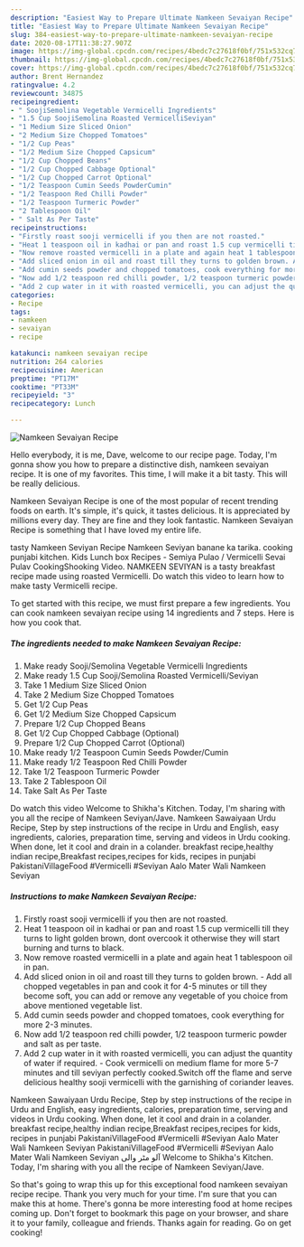 ```yaml
---
description: "Easiest Way to Prepare Ultimate Namkeen Sevaiyan Recipe"
title: "Easiest Way to Prepare Ultimate Namkeen Sevaiyan Recipe"
slug: 384-easiest-way-to-prepare-ultimate-namkeen-sevaiyan-recipe
date: 2020-08-17T11:38:27.907Z
image: https://img-global.cpcdn.com/recipes/4bedc7c27618f0bf/751x532cq70/namkeen-sevaiyan-recipe-recipe-main-photo.jpg
thumbnail: https://img-global.cpcdn.com/recipes/4bedc7c27618f0bf/751x532cq70/namkeen-sevaiyan-recipe-recipe-main-photo.jpg
cover: https://img-global.cpcdn.com/recipes/4bedc7c27618f0bf/751x532cq70/namkeen-sevaiyan-recipe-recipe-main-photo.jpg
author: Brent Hernandez
ratingvalue: 4.2
reviewcount: 34875
recipeingredient:
- " SoojiSemolina Vegetable Vermicelli Ingredients"
- "1.5 Cup SoojiSemolina Roasted VermicelliSeviyan"
- "1 Medium Size Sliced Onion"
- "2 Medium Size Chopped Tomatoes"
- "1/2 Cup Peas"
- "1/2 Medium Size Chopped Capsicum"
- "1/2 Cup Chopped Beans"
- "1/2 Cup Chopped Cabbage Optional"
- "1/2 Cup Chopped Carrot Optional"
- "1/2 Teaspoon Cumin Seeds PowderCumin"
- "1/2 Teaspoon Red Chilli Powder"
- "1/2 Teaspoon Turmeric Powder"
- "2 Tablespoon Oil"
- " Salt As Per Taste"
recipeinstructions:
- "Firstly roast sooji vermicelli if you then are not roasted."
- "Heat 1 teaspoon oil in kadhai or pan and roast 1.5 cup vermicelli till they turns to light golden brown, dont overcook it otherwise they will start burning and turns to black."
- "Now remove roasted vermicelli in a plate and again heat 1 tablespoon oil in pan."
- "Add sliced onion in oil and roast till they turns to golden brown. Add all chopped vegetables in pan and cook it for 4-5 minutes or till they become soft, you can add or remove any vegetable of you choice from above mentioned vegetable list."
- "Add cumin seeds powder and chopped tomatoes, cook everything for more 2-3 minutes."
- "Now add 1/2 teaspoon red chilli powder, 1/2 teaspoon turmeric powder and salt as per taste."
- "Add 2 cup water in it with roasted vermicelli, you can adjust the quantity of water if required. Cook vermicelli on medium flame for more 5-7 minutes and till seviyan perfectly cooked.Switch off the flame and serve delicious healthy sooji vermicelli with the garnishing of coriander leaves."
categories:
- Recipe
tags:
- namkeen
- sevaiyan
- recipe

katakunci: namkeen sevaiyan recipe 
nutrition: 264 calories
recipecuisine: American
preptime: "PT17M"
cooktime: "PT33M"
recipeyield: "3"
recipecategory: Lunch

---
```



![Namkeen Sevaiyan Recipe](https://img-global.cpcdn.com/recipes/4bedc7c27618f0bf/751x532cq70/namkeen-sevaiyan-recipe-recipe-main-photo.jpg)

Hello everybody, it is me, Dave, welcome to our recipe page. Today, I'm gonna show you how to prepare a distinctive dish, namkeen sevaiyan recipe. It is one of my favorites. This time, I will make it a bit tasty. This will be really delicious.

Namkeen Sevaiyan Recipe is one of the most popular of recent trending foods on earth. It's simple, it's quick, it tastes delicious. It is appreciated by millions every day. They are fine and they look fantastic. Namkeen Sevaiyan Recipe is something that I have loved my entire life.

tasty Namkeen Seviyan Recipe Namkeen Seviyan banane ka tarika. cooking punjabi kitchen. Kids Lunch box Recipes - Semiya Pulao / Vermicelli Sevai Pulav CookingShooking Video. NAMKEEN SEVIYAN is a tasty breakfast recipe made using roasted Vermicelli. Do watch this video to learn how to make tasty Vermicelli recipe.


To get started with this recipe, we must first prepare a few ingredients. You can cook namkeen sevaiyan recipe using 14 ingredients and 7 steps. Here is how you cook that.

<!--inarticleads1-->

##### The ingredients needed to make Namkeen Sevaiyan Recipe:

1. Make ready  Sooji/Semolina Vegetable Vermicelli Ingredients
1. Make ready 1.5 Cup Sooji/Semolina Roasted Vermicelli/Seviyan
1. Take 1 Medium Size Sliced Onion
1. Take 2 Medium Size Chopped Tomatoes
1. Get 1/2 Cup Peas
1. Get 1/2 Medium Size Chopped Capsicum
1. Prepare 1/2 Cup Chopped Beans
1. Get 1/2 Cup Chopped Cabbage (Optional)
1. Prepare 1/2 Cup Chopped Carrot (Optional)
1. Make ready 1/2 Teaspoon Cumin Seeds Powder/Cumin
1. Make ready 1/2 Teaspoon Red Chilli Powder
1. Take 1/2 Teaspoon Turmeric Powder
1. Take 2 Tablespoon Oil
1. Take  Salt As Per Taste


Do watch this video Welcome to Shikha&#39;s Kitchen. Today, I&#39;m sharing with you all the recipe of Namkeen Seviyan/Jave. Namkeen Sawaiyaan Urdu Recipe, Step by step instructions of the recipe in Urdu and English, easy ingredients, calories, preparation time, serving and videos in Urdu cooking. When done, let it cool and drain in a colander. breakfast recipe,healthy indian recipe,Breakfast recipes,recipes for kids, recipes in punjabi PakistaniVillageFood #Vermicelli #Seviyan Aalo Mater Wali Namkeen Seviyan 

<!--inarticleads2-->

##### Instructions to make Namkeen Sevaiyan Recipe:

1. Firstly roast sooji vermicelli if you then are not roasted.
1. Heat 1 teaspoon oil in kadhai or pan and roast 1.5 cup vermicelli till they turns to light golden brown, dont overcook it otherwise they will start burning and turns to black.
1. Now remove roasted vermicelli in a plate and again heat 1 tablespoon oil in pan.
1. Add sliced onion in oil and roast till they turns to golden brown. - Add all chopped vegetables in pan and cook it for 4-5 minutes or till they become soft, you can add or remove any vegetable of you choice from above mentioned vegetable list.
1. Add cumin seeds powder and chopped tomatoes, cook everything for more 2-3 minutes.
1. Now add 1/2 teaspoon red chilli powder, 1/2 teaspoon turmeric powder and salt as per taste.
1. Add 2 cup water in it with roasted vermicelli, you can adjust the quantity of water if required. - Cook vermicelli on medium flame for more 5-7 minutes and till seviyan perfectly cooked.Switch off the flame and serve delicious healthy sooji vermicelli with the garnishing of coriander leaves.


Namkeen Sawaiyaan Urdu Recipe, Step by step instructions of the recipe in Urdu and English, easy ingredients, calories, preparation time, serving and videos in Urdu cooking. When done, let it cool and drain in a colander. breakfast recipe,healthy indian recipe,Breakfast recipes,recipes for kids, recipes in punjabi PakistaniVillageFood #Vermicelli #Seviyan Aalo Mater Wali Namkeen Seviyan PakistaniVillageFood #Vermicelli #Seviyan Aalo Mater Wali Namkeen Seviyan آلو مٹر والی Welcome to Shikha&#39;s Kitchen. Today, I&#39;m sharing with you all the recipe of Namkeen Seviyan/Jave. 

So that's going to wrap this up for this exceptional food namkeen sevaiyan recipe recipe. Thank you very much for your time. I'm sure that you can make this at home. There's gonna be more interesting food at home recipes coming up. Don't forget to bookmark this page on your browser, and share it to your family, colleague and friends. Thanks again for reading. Go on get cooking!
